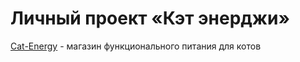 # Личный проект «Кэт энерджи»

[Cat-Energy](https://privetadel.github.io/CatEnergy/) - магазин функционального питания для котов
